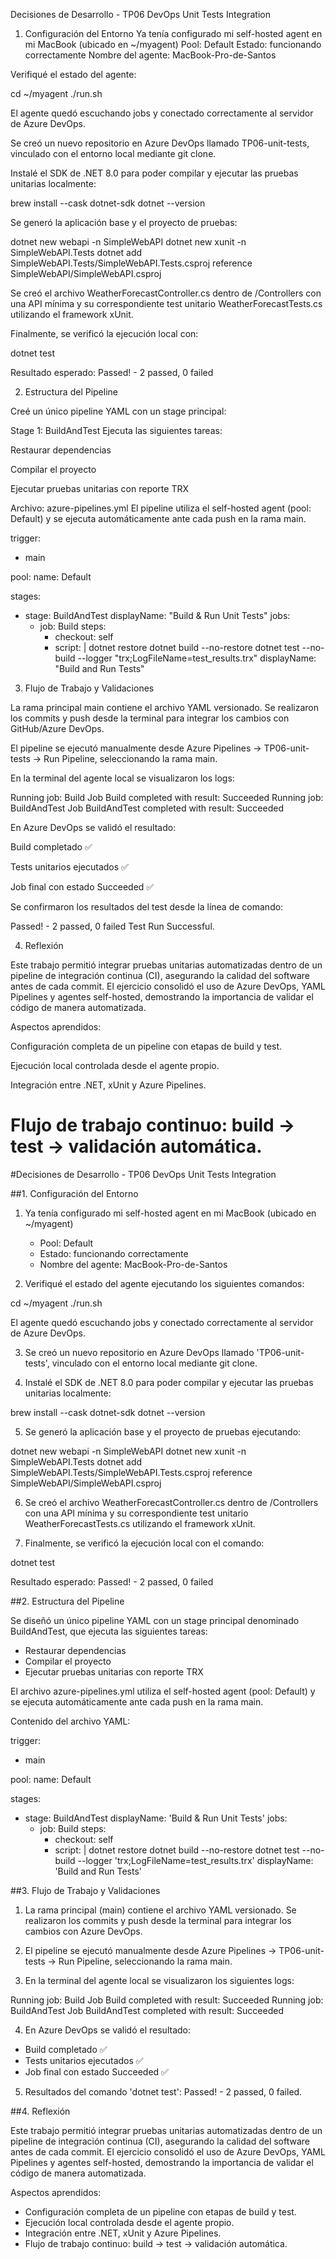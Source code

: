 Decisiones de Desarrollo - TP06 DevOps Unit Tests Integration

1. Configuración del Entorno
Ya tenía configurado mi self-hosted agent en mi MacBook (ubicado en ~/myagent)
Pool: Default
Estado: funcionando correctamente
Nombre del agente: MacBook-Pro-de-Santos

Verifiqué el estado del agente:

cd ~/myagent
./run.sh


El agente quedó escuchando jobs y conectado correctamente al servidor de Azure DevOps.

Se creó un nuevo repositorio en Azure DevOps llamado TP06-unit-tests, vinculado con el entorno local mediante git clone.

Instalé el SDK de .NET 8.0 para poder compilar y ejecutar las pruebas unitarias localmente:

brew install --cask dotnet-sdk
dotnet --version


Se generó la aplicación base y el proyecto de pruebas:

dotnet new webapi -n SimpleWebAPI
dotnet new xunit -n SimpleWebAPI.Tests
dotnet add SimpleWebAPI.Tests/SimpleWebAPI.Tests.csproj reference SimpleWebAPI/SimpleWebAPI.csproj


Se creó el archivo WeatherForecastController.cs dentro de /Controllers con una API mínima y su correspondiente test unitario WeatherForecastTests.cs utilizando el framework xUnit.

Finalmente, se verificó la ejecución local con:

dotnet test


Resultado esperado:
Passed! - 2 passed, 0 failed

2. Estructura del Pipeline

Creé un único pipeline YAML con un stage principal:

Stage 1: BuildAndTest
Ejecuta las siguientes tareas:

Restaurar dependencias

Compilar el proyecto

Ejecutar pruebas unitarias con reporte TRX

Archivo: azure-pipelines.yml
El pipeline utiliza el self-hosted agent (pool: Default) y se ejecuta automáticamente ante cada push en la rama main.

trigger:
  - main

pool:
  name: Default

stages:
  - stage: BuildAndTest
    displayName: "Build & Run Unit Tests"
    jobs:
      - job: Build
        steps:
          - checkout: self
          - script: |
              dotnet restore
              dotnet build --no-restore
              dotnet test --no-build --logger "trx;LogFileName=test_results.trx"
            displayName: "Build and Run Tests"

3. Flujo de Trabajo y Validaciones

La rama principal main contiene el archivo YAML versionado.
Se realizaron los commits y push desde la terminal para integrar los cambios con GitHub/Azure DevOps.

El pipeline se ejecutó manualmente desde Azure Pipelines → TP06-unit-tests → Run Pipeline, seleccionando la rama main.

En la terminal del agente local se visualizaron los logs:

Running job: Build
Job Build completed with result: Succeeded
Running job: BuildAndTest
Job BuildAndTest completed with result: Succeeded


En Azure DevOps se validó el resultado:

Build completado ✅

Tests unitarios ejecutados ✅

Job final con estado Succeeded ✅

Se confirmaron los resultados del test desde la línea de comando:

Passed!  - 2 passed, 0 failed
Test Run Successful.


4. Reflexión

Este trabajo permitió integrar pruebas unitarias automatizadas dentro de un pipeline de integración continua (CI), asegurando la calidad del software antes de cada commit.
El ejercicio consolidó el uso de Azure DevOps, YAML Pipelines y agentes self-hosted, demostrando la importancia de validar el código de manera automatizada.

Aspectos aprendidos:

Configuración completa de un pipeline con etapas de build y test.

Ejecución local controlada desde el agente propio.

Integración entre .NET, xUnit y Azure Pipelines.

Flujo de trabajo continuo: build → test → validación automática.
=======
#Decisiones de Desarrollo - TP06 DevOps Unit Tests Integration 

##1. Configuración del Entorno 

1) Ya tenía configurado mi self-hosted agent en mi MacBook (ubicado en ~/myagent) 
   - Pool: Default 
   - Estado: funcionando correctamente 
   - Nombre del agente: MacBook-Pro-de-Santos 
 
2) Verifiqué el estado del agente ejecutando los siguientes comandos: 

cd ~/myagent 
./run.sh 

El agente quedó escuchando jobs y conectado correctamente al servidor de Azure DevOps. 
 
3) Se creó un nuevo repositorio en Azure DevOps llamado 'TP06-unit-tests', vinculado con el entorno local mediante git clone. 
 
4) Instalé el SDK de .NET 8.0 para poder compilar y ejecutar las pruebas unitarias localmente: 

brew install --cask dotnet-sdk 
dotnet --version 

5) Se generó la aplicación base y el proyecto de pruebas ejecutando: 

dotnet new webapi -n SimpleWebAPI 
dotnet new xunit -n SimpleWebAPI.Tests 
dotnet add SimpleWebAPI.Tests/SimpleWebAPI.Tests.csproj reference SimpleWebAPI/SimpleWebAPI.csproj 

6) Se creó el archivo WeatherForecastController.cs dentro de /Controllers con una API mínima y su correspondiente test unitario WeatherForecastTests.cs utilizando el framework xUnit. 
 
7) Finalmente, se verificó la ejecución local con el comando: 

dotnet test 

Resultado esperado: Passed! - 2 passed, 0 failed 

##2. Estructura del Pipeline 

Se diseñó un único pipeline YAML con un stage principal denominado BuildAndTest, que ejecuta las siguientes tareas: 
- Restaurar dependencias 
- Compilar el proyecto 
- Ejecutar pruebas unitarias con reporte TRX 
 
El archivo azure-pipelines.yml utiliza el self-hosted agent (pool: Default) y se ejecuta automáticamente ante cada push en la rama main. 

Contenido del archivo YAML: 
 
trigger: 
  - main 
 
pool: 
  name: Default 
 
stages: 
  - stage: BuildAndTest 
    displayName: 'Build & Run Unit Tests' 
    jobs: 
      - job: Build 
        steps: 
          - checkout: self 
          - script: | 
              dotnet restore 
              dotnet build --no-restore 
              dotnet test --no-build --logger 'trx;LogFileName=test_results.trx' 
            displayName: 'Build and Run Tests' 

##3. Flujo de Trabajo y Validaciones 

1) La rama principal (main) contiene el archivo YAML versionado. Se realizaron los commits y push desde la terminal para integrar los cambios con Azure DevOps. 
 
2) El pipeline se ejecutó manualmente desde Azure Pipelines → TP06-unit-tests → Run Pipeline, seleccionando la rama main. 
 
3) En la terminal del agente local se visualizaron los siguientes logs: 

Running job: Build 
Job Build completed with result: Succeeded 
Running job: BuildAndTest 
Job BuildAndTest completed with result: Succeeded 

4) En Azure DevOps se validó el resultado: 
- Build completado ✅ 
- Tests unitarios ejecutados ✅ 
- Job final con estado Succeeded ✅ 
 
5) Resultados del comando 'dotnet test': Passed! - 2 passed, 0 failed. 


##4. Reflexión 

Este trabajo permitió integrar pruebas unitarias automatizadas dentro de un pipeline de integración continua (CI), asegurando la calidad del software antes de cada commit. El ejercicio consolidó el uso de Azure DevOps, YAML Pipelines y agentes self-hosted, demostrando la importancia de validar el código de manera automatizada. 
 
Aspectos aprendidos: 
- Configuración completa de un pipeline con etapas de build y test. 
- Ejecución local controlada desde el agente propio. 
- Integración entre .NET, xUnit y Azure Pipelines. 
- Flujo de trabajo continuo: build → test → validación automática. 

